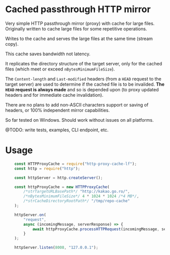 Cached passthrough HTTP mirror
==============================
Very simple HTTP passthrough mirror (proxy) with cache for large files. Originally written to cache large files for some repetitive operations.

Writes to the cache and serves the large files at the same time (stream copy).

This cache saves bandwidth not latency.

It replicates the directory structure of the target server, only for the cached files (which meet or exceed `nBytesMinimumFileSize`).

The `Content-length` and `Last-modified` headers (from a `HEAD` request to the target server) are used to determine if the cached file is to be invalided. __The `HEAD` request is always made__ and so is depended upon (to proxy updated headers and for immediate cache invalidation).

There are no plans to add non-ASCII characters support or saving of headers, or 100% independent mirror capabilities.

So far tested on Windows. Should work without issues on all platforms.

@TODO: write tests, examples, CLI endpoint, etc.

Usage
=====
```JavaScript
	const HTTPProxyCache = require("http-proxy-cache-lf");
	const http = require("http");

	const httpServer = http.createServer();

	const httpProxyCache = new HTTPProxyCache(
		/*strTargetURLBasePath*/ "http://kakao.go.ro/", 
		/*nBytesMinimumFileSize*/ 4 * 1024 * 1024 /*4 MB*/, 
		/*strCacheDirectoryRootPath*/ "/tmp/repo-cache"
	);

	httpServer.on(
		"request",
		async (incomingMessage, serverResponse) => {
			await httpProxyCache.processHTTPRequest(incomingMessage, serverResponse);
		}
	);

	httpServer.listen(8008, "127.0.0.1");
```
